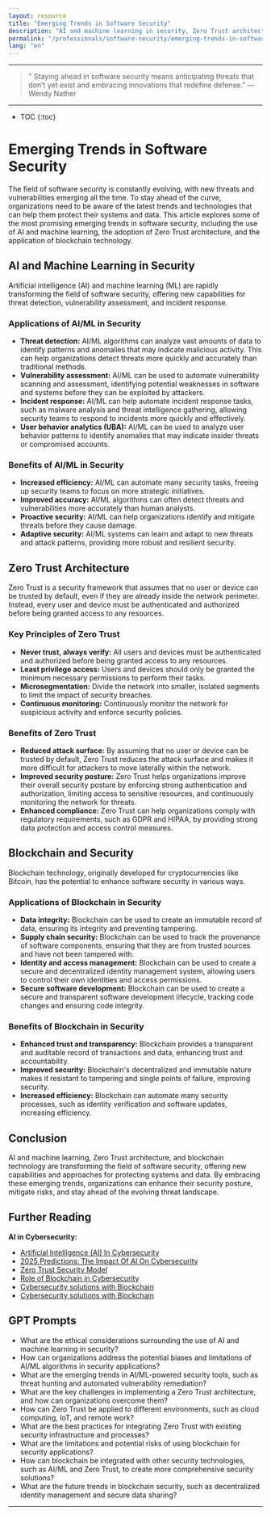 ```yaml
---
layout: resource
title: "Emerging Trends in Software Security"
description: "AI and machine learning in security, Zero Trust architecture, and blockchain security."
permalink: "/professionals/software-security/emerging-trends-in-software-security/"
lang: "en"
---
```

----
> " Staying ahead in software security means anticipating threats that don’t yet exist and embracing innovations that redefine defense." — Wendy Nather

----




* TOC
{:toc}

# Emerging Trends in Software Security

The field of software security is constantly evolving, with new threats and vulnerabilities emerging all the time. To stay ahead of the curve, organizations need to be aware of the latest trends and technologies that can help them protect their systems and data. This article explores some of the most promising emerging trends in software security, including the use of AI and machine learning, the adoption of Zero Trust architecture, and the application of blockchain technology.

## AI and Machine Learning in Security

Artificial intelligence (AI) and machine learning (ML) are rapidly transforming the field of software security, offering new capabilities for threat detection, vulnerability assessment, and incident response.

### Applications of AI/ML in Security

- **Threat detection:** AI/ML algorithms can analyze vast amounts of data to identify patterns and anomalies that may indicate malicious activity. This can help organizations detect threats more quickly and accurately than traditional methods.
- **Vulnerability assessment:** AI/ML can be used to automate vulnerability scanning and assessment, identifying potential weaknesses in software and systems before they can be exploited by attackers.
- **Incident response:** AI/ML can help automate incident response tasks, such as malware analysis and threat intelligence gathering, allowing security teams to respond to incidents more quickly and effectively.
- **User behavior analytics (UBA):** AI/ML can be used to analyze user behavior patterns to identify anomalies that may indicate insider threats or compromised accounts.

### Benefits of AI/ML in Security

- **Increased efficiency:** AI/ML can automate many security tasks, freeing up security teams to focus on more strategic initiatives.
- **Improved accuracy:** AI/ML algorithms can often detect threats and vulnerabilities more accurately than human analysts.
- **Proactive security:** AI/ML can help organizations identify and mitigate threats before they cause damage.
- **Adaptive security:** AI/ML systems can learn and adapt to new threats and attack patterns, providing more robust and resilient security.

## Zero Trust Architecture

Zero Trust is a security framework that assumes that no user or device can be trusted by default, even if they are already inside the network perimeter. Instead, every user and device must be authenticated and authorized before being granted access to any resources.

### Key Principles of Zero Trust

- **Never trust, always verify:**  All users and devices must be authenticated and authorized before being granted access to any resources.
- **Least privilege access:**  Users and devices should only be granted the minimum necessary permissions to perform their tasks.
- **Microsegmentation:**  Divide the network into smaller, isolated segments to limit the impact of security breaches.
- **Continuous monitoring:**  Continuously monitor the network for suspicious activity and enforce security policies.

### Benefits of Zero Trust

- **Reduced attack surface:**  By assuming that no user or device can be trusted by default, Zero Trust reduces the attack surface and makes it more difficult for attackers to move laterally within the network.
- **Improved security posture:**  Zero Trust helps organizations improve their overall security posture by enforcing strong authentication and authorization, limiting access to sensitive resources, and continuously monitoring the network for threats.
- **Enhanced compliance:**  Zero Trust can help organizations comply with regulatory requirements, such as GDPR and HIPAA, by providing strong data protection and access control measures.

## Blockchain and Security

Blockchain technology, originally developed for cryptocurrencies like Bitcoin, has the potential to enhance software security in various ways.

### Applications of Blockchain in Security

- **Data integrity:**  Blockchain can be used to create an immutable record of data, ensuring its integrity and preventing tampering.
- **Supply chain security:**  Blockchain can be used to track the provenance of software components, ensuring that they are from trusted sources and have not been tampered with.
- **Identity and access management:**  Blockchain can be used to create a secure and decentralized identity management system, allowing users to control their own identities and access permissions.
- **Secure software development:**  Blockchain can be used to create a secure and transparent software development lifecycle, tracking code changes and ensuring code integrity.

### Benefits of Blockchain in Security

- **Enhanced trust and transparency:**  Blockchain provides a transparent and auditable record of transactions and data, enhancing trust and accountability.
- **Improved security:**  Blockchain's decentralized and immutable nature makes it resistant to tampering and single points of failure, improving security.
- **Increased efficiency:**  Blockchain can automate many security processes, such as identity verification and software updates, increasing efficiency.

## Conclusion

AI and machine learning, Zero Trust architecture, and blockchain technology are transforming the field of software security, offering new capabilities and approaches for protecting systems and data. By embracing these emerging trends, organizations can enhance their security posture, mitigate risks, and stay ahead of the evolving threat landscape.


## Further Reading

**AI in Cybersecurity:**

- [Artificial Intelligence (AI) In Cybersecurity](https://www.fortinet.com/resources/cyberglossary/artificial-intelligence-in-cybersecurity)
- [2025 Predictions: The Impact Of AI On Cybersecurity](https://www.forbes.com/councils/forbestechcouncil/2025/01/06/2025-predictions-the-impact-of-ai-on-cybersecurity/#:~:text=Artificial%20intelligence%20%28AI%29%20is%20set%20to%20become%20a,reshaping%20the%20cybersecurity%20industry%20as%20we%20know%20it.)
- [Zero Trust Security Model](https://www.fortinet.com/resources/cyberglossary/what-is-the-zero-trust-network-security-model)
- [Role of Blockchain in Cybersecurity](https://www.geeksforgeeks.org/role-of-blockchain-in-cybersecurity/)
- [Cybersecurity solutions with Blockchain](https://www.blockchain-council.org/blockchain/blockchain-in-cybersecurity/#:~:text=Blockchain%20offers%20transparency%2C%20immutability%2C%20and%20enhanced%20security%2C%20making,%28nodes%29%20rather%20than%20on%20a%20single%20central%20server.)
- [Cybersecurity solutions with Blockchain](https://www.blockchain-council.org/blockchain/blockchain-in-cybersecurity/)


## GPT Prompts
- What are the ethical considerations surrounding the use of AI and machine learning in security?
- How can organizations address the potential biases and limitations of AI/ML algorithms in security applications?
- What are the emerging trends in AI/ML-powered security tools, such as threat hunting and automated vulnerability remediation?
- What are the key challenges in implementing a Zero Trust architecture, and how can organizations overcome them?
- How can Zero Trust be applied to different environments, such as cloud computing, IoT, and remote work?
- What are the best practices for integrating Zero Trust with existing security infrastructure and processes?
- What are the limitations and potential risks of using blockchain for security applications?
- How can blockchain be integrated with other security technologies, such as AI/ML and Zero Trust, to create more comprehensive security solutions?
- What are the future trends in blockchain security, such as decentralized identity management and secure data sharing?


---
